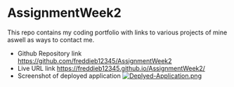 # AssignmentWeek2
This repo contains my coding portfolio with links to various projects of mine aswell as ways to contact me. 
- Github Repository link https://github.com/freddieb12345/AssignmentWeek2
- Live URL link https://freddieb12345.github.io/AssignmentWeek2/
- Screenshot of deployed application [![Deplyed-Application.png](https://i.postimg.cc/Lsg9DZJj/Deplyed-Application.png)](https://postimg.cc/zL5YXvSf)
